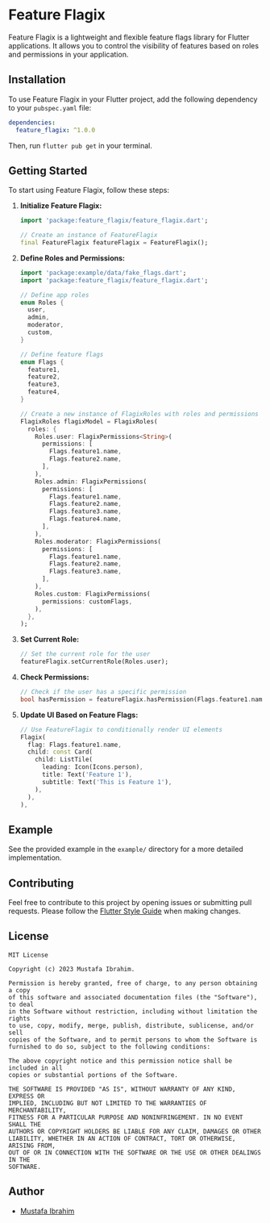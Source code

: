 # Feature Flagix

Feature Flagix is a lightweight and flexible feature flags library for Flutter applications. It allows you to control the visibility of features based on roles and permissions in your application.

## Installation

To use Feature Flagix in your Flutter project, add the following dependency to your `pubspec.yaml` file:

```yaml
dependencies:
  feature_flagix: ^1.0.0
```

Then, run `flutter pub get` in your terminal.

## Getting Started

To start using Feature Flagix, follow these steps:

1. **Initialize Feature Flagix:**

   ```dart
   import 'package:feature_flagix/feature_flagix.dart';

   // Create an instance of FeatureFlagix
   final FeatureFlagix featureFlagix = FeatureFlagix();
   ```

2. **Define Roles and Permissions:**

   ```dart
   import 'package:example/data/fake_flags.dart';
   import 'package:feature_flagix/feature_flagix.dart';

   // Define app roles
   enum Roles {
     user,
     admin,
     moderator,
     custom,
   }

   // Define feature flags
   enum Flags {
     feature1,
     feature2,
     feature3,
     feature4,
   }

   // Create a new instance of FlagixRoles with roles and permissions
   FlagixRoles flagixModel = FlagixRoles(
     roles: {
       Roles.user: FlagixPermissions<String>(
         permissions: [
           Flags.feature1.name,
           Flags.feature2.name,
         ],
       ),
       Roles.admin: FlagixPermissions(
         permissions: [
           Flags.feature1.name,
           Flags.feature2.name,
           Flags.feature3.name,
           Flags.feature4.name,
         ],
       ),
       Roles.moderator: FlagixPermissions(
         permissions: [
           Flags.feature1.name,
           Flags.feature2.name,
           Flags.feature3.name,
         ],
       ),
       Roles.custom: FlagixPermissions(
         permissions: customFlags,
       ),
     },
   );
   ```

3. **Set Current Role:**

   ```dart
   // Set the current role for the user
   featureFlagix.setCurrentRole(Roles.user);
   ```

4. **Check Permissions:**

   ```dart
   // Check if the user has a specific permission
   bool hasPermission = featureFlagix.hasPermission(Flags.feature1.name);
   ```

5. **Update UI Based on Feature Flags:**

   ```dart
   // Use FeatureFlagix to conditionally render UI elements
   Flagix(
     flag: Flags.feature1.name,
     child: const Card(
       child: ListTile(
         leading: Icon(Icons.person),
         title: Text('Feature 1'),
         subtitle: Text('This is Feature 1'),
       ),
     ),
   ),
   ```

## Example

See the provided example in the `example/` directory for a more detailed implementation.

## Contributing

Feel free to contribute to this project by opening issues or submitting pull requests. Please follow the [Flutter Style Guide](https://flutter.dev/docs/development/tools/formatting) when making changes.

## License

``` text
MIT License

Copyright (c) 2023 Mustafa Ibrahim.

Permission is hereby granted, free of charge, to any person obtaining a copy
of this software and associated documentation files (the "Software"), to deal
in the Software without restriction, including without limitation the rights
to use, copy, modify, merge, publish, distribute, sublicense, and/or sell
copies of the Software, and to permit persons to whom the Software is
furnished to do so, subject to the following conditions:

The above copyright notice and this permission notice shall be included in all
copies or substantial portions of the Software.

THE SOFTWARE IS PROVIDED "AS IS", WITHOUT WARRANTY OF ANY KIND, EXPRESS OR
IMPLIED, INCLUDING BUT NOT LIMITED TO THE WARRANTIES OF MERCHANTABILITY,
FITNESS FOR A PARTICULAR PURPOSE AND NONINFRINGEMENT. IN NO EVENT SHALL THE
AUTHORS OR COPYRIGHT HOLDERS BE LIABLE FOR ANY CLAIM, DAMAGES OR OTHER
LIABILITY, WHETHER IN AN ACTION OF CONTRACT, TORT OR OTHERWISE, ARISING FROM,
OUT OF OR IN CONNECTION WITH THE SOFTWARE OR THE USE OR OTHER DEALINGS IN THE
SOFTWARE.
```

## Author

- [Mustafa Ibrahim](https://github.com/Mustafa7Ibrahim)
